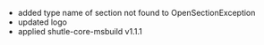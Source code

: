- added type name of section not found to OpenSectionException
- updated logo
- applied shutle-core-msbuild v1.1.1
